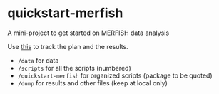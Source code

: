 # quickstart-merfish
A mini-project to get started on MERFISH data analysis

Use [this](https://docs.google.com/presentation/d/1TYcwIF6-3NagqDzluQrN6mO1PpqgMJFR-u3kPnQ9ttI/edit?usp=sharing) to track the plan and the results.

- `/data` for data
- `/scripts` for all the scripts (numbered)
- `/quickstart-merfish` for organized scripts (package to be quoted)
- `/dump` for results and other files (keep at local only)
